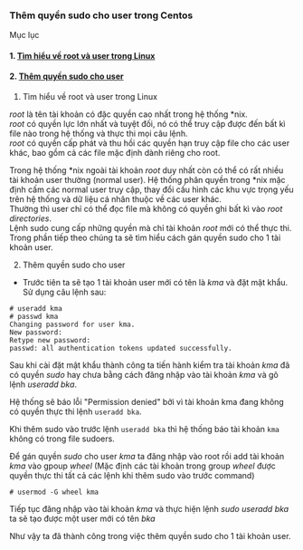 ### Thêm quyền sudo cho user trong Centos  
Mục lục
 #### 1. [Tìm hiểu về root và user trong Linux](#1)  
 #### 2. [Thêm quyền sudo cho user](#2) 

<a name ="1"></a>  
1. Tìm hiểu về root và user trong Linux

*root* là tên tài khoản có đặc quyền cao nhất trong hệ thống *nix.  
*root* có quyền lực lớn nhất và tuyệt đối, nó có thể truy cập được đến bất kì file nào trong hệ thống và thực thi mọi câu lệnh.  
*root* có quyền cấp phát và thu hồi các quyền hạn truy cập file cho các user khác, bao gồm cả các file mặc định dành riêng cho root.    

Trong hệ thống *nix ngoài tài khoản *root* duy nhất còn có thể có rất nhiều tài khoản user thường (normal user). Hệ thống phân quyền trong *nix mặc định cấm các normal user truy cập, thay đổi cấu hình các khu vực trọng yếu trên hệ thống và dữ liệu cá nhân thuộc về các user khác.  
Thường thì user chỉ có thể đọc file mà không có quyền ghi bất kì vào *root directories*.  
Lệnh sudo cung cấp những quyền mà chỉ tài khoản *root* mới có thể thực thi. Trong phần tiếp theo chúng ta sẽ tìm hiểu cách gán quyền sudo cho 1 tài khoản user.  
<a name="2"></a>

2. Thêm quyền sudo cho user  
- Trước tiên ta sẽ tạo 1 tài khoản user mới có tên là *kma* và đặt mật khẩu. Sử dụng câu lệnh sau:  
```
# useradd kma  
# passwd kma
Changing password for user kma.
New password:
Retype new password:
passwd: all authentication tokens updated successfully.
```
Sau khi cài đặt mật khẩu thành công ta tiến hành kiểm tra tài khoản *kma* đã có quyền *sudo* hay chưa bằng cách đăng nhập vào tài khoản *kma* và gõ lệnh *useradd bka*.   

Hệ thống sẽ báo lỗi "Permission denied" bởi vì tài khoản kma đang không có quyền thực thi lệnh `useradd bka`.     

Khi thêm sudo vào trước lệnh `useradd bka` thì hệ thống báo tài khoản `kma` không có trong file sudoers.

Để gán quyền *sudo* cho user *kma* ta đăng nhập vào root rồi add tài khoản *kma* vào gpoup *wheel* (Mặc định các tài khoản trong group *wheel* được quyền thực thi tất cả các lệnh khi thêm sudo vào trước command)    
```
# usermod -G wheel kma
```
Tiếp tục đăng nhập vào tài khoản *kma* và thực hiện lệnh *sudo useradd bka* ta sẽ tạo được một user mới có tên *bka*

Như vậy ta đã thành công trong việc thêm quyền sudo cho 1 tài khoản user.






